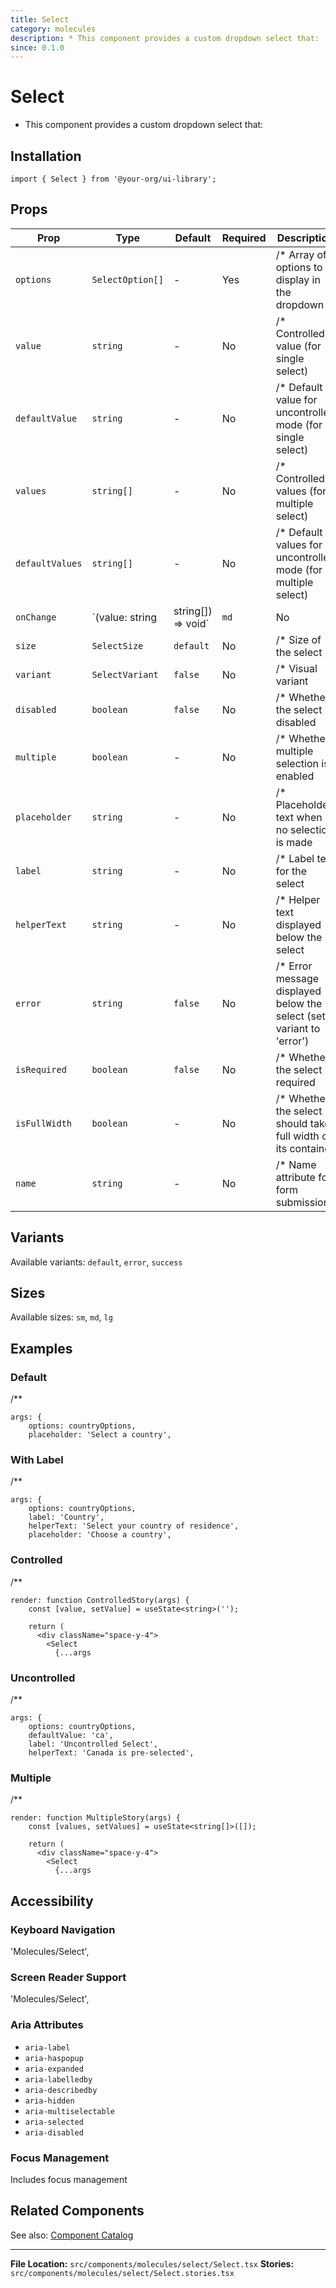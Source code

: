 ```yaml
---
title: Select
category: molecules
description: * This component provides a custom dropdown select that:
since: 0.1.0
---
```


# Select

* This component provides a custom dropdown select that:

## Installation

```tsx
import { Select } from '@your-org/ui-library';
```

## Props


| Prop | Type | Default | Required | Description |
|------|------|---------|----------|-------------|
| `options` | `SelectOption[]` | - | Yes | /* Array of options to display in the dropdown |
| `value` | `string` | - | No | /* Controlled value (for single select) |
| `defaultValue` | `string` | - | No | /* Default value for uncontrolled mode (for single select) |
| `values` | `string[]` | - | No | /* Controlled values (for multiple select) |
| `defaultValues` | `string[]` | - | No | /* Default values for uncontrolled mode (for multiple select) |
| `onChange` | `(value: string | string[]) => void` | `md` | No | /* Callback when value changes |
| `size` | `SelectSize` | `default` | No | /* Size of the select |
| `variant` | `SelectVariant` | `false` | No | /* Visual variant |
| `disabled` | `boolean` | `false` | No | /* Whether the select is disabled |
| `multiple` | `boolean` | - | No | /* Whether multiple selection is enabled |
| `placeholder` | `string` | - | No | /* Placeholder text when no selection is made |
| `label` | `string` | - | No | /* Label text for the select |
| `helperText` | `string` | - | No | /* Helper text displayed below the select |
| `error` | `string` | `false` | No | /* Error message displayed below the select (sets variant to 'error') |
| `isRequired` | `boolean` | `false` | No | /* Whether the select is required |
| `isFullWidth` | `boolean` | - | No | /* Whether the select should take full width of its container |
| `name` | `string` | - | No | /* Name attribute for form submission |



## Variants

Available variants: `default`, `error`, `success`



## Sizes

Available sizes: `sm`, `md`, `lg`


## Examples


### Default

/**

```tsx
args: {
    options: countryOptions,
    placeholder: 'Select a country',
```


### With Label

/**

```tsx
args: {
    options: countryOptions,
    label: 'Country',
    helperText: 'Select your country of residence',
    placeholder: 'Choose a country',
```


### Controlled

/**

```tsx
render: function ControlledStory(args) {
    const [value, setValue] = useState<string>('');

    return (
      <div className="space-y-4">
        <Select
          {...args
```


### Uncontrolled

/**

```tsx
args: {
    options: countryOptions,
    defaultValue: 'ca',
    label: 'Uncontrolled Select',
    helperText: 'Canada is pre-selected',
```


### Multiple

/**

```tsx
render: function MultipleStory(args) {
    const [values, setValues] = useState<string[]>([]);

    return (
      <div className="space-y-4">
        <Select
          {...args
```


## Accessibility

### Keyboard Navigation

'Molecules/Select',

### Screen Reader Support

'Molecules/Select',

### Aria Attributes

- `aria-label`
- `aria-haspopup`
- `aria-expanded`
- `aria-labelledby`
- `aria-describedby`
- `aria-hidden`
- `aria-multiselectable`
- `aria-selected`
- `aria-disabled`

### Focus Management

Includes focus management



## Related Components

See also: [Component Catalog](../catalog.md)

---

**File Location:** `src/components/molecules/select/Select.tsx`
**Stories:** `src/components/molecules/select/Select.stories.tsx`
